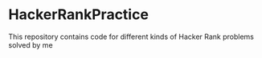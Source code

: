 # HackerRankPractice
This repository contains code for different kinds of Hacker Rank problems solved by me
